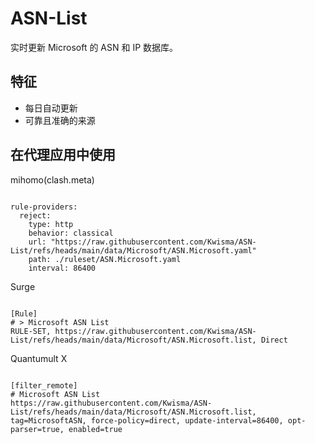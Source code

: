 
# ASN-List

实时更新 Microsoft 的 ASN 和 IP 数据库。

## 特征

- 每日自动更新
- 可靠且准确的来源

## 在代理应用中使用

mihomo(clash.meta)

<pre><code class="language-javascript">
rule-providers:
  reject:
    type: http
    behavior: classical
    url: "https://raw.githubusercontent.com/Kwisma/ASN-List/refs/heads/main/data/Microsoft/ASN.Microsoft.yaml"
    path: ./ruleset/ASN.Microsoft.yaml
    interval: 86400
</code></pre>

Surge

<pre><code class="language-javascript">
[Rule]
# > Microsoft ASN List
RULE-SET, https://raw.githubusercontent.com/Kwisma/ASN-List/refs/heads/main/data/Microsoft/ASN.Microsoft.list, Direct
</code></pre>

Quantumult X

<pre><code class="language-javascript">
[filter_remote]
# Microsoft ASN List
https://raw.githubusercontent.com/Kwisma/ASN-List/refs/heads/main/data/Microsoft/ASN.Microsoft.list, tag=MicrosoftASN, force-policy=direct, update-interval=86400, opt-parser=true, enabled=true
</code></pre>
